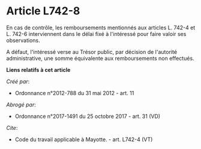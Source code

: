 # Article L742-8

En cas de contrôle, les remboursements mentionnés aux articles L. 742-4 et L. 742-6 interviennent dans le délai fixé à
l'intéressé pour faire valoir ses observations. 

A défaut, l'intéressé verse au Trésor public, par décision de l'autorité administrative, une somme équivalente aux
remboursements non effectués.

**Liens relatifs à cet article**

_Créé par_:

  - Ordonnance n°2012-788 du 31 mai 2012 - art. 11

_Abrogé par_:

  - Ordonnance n°2017-1491 du 25 octobre 2017 - art. 31 (VD)

_Cite_:

  - Code du travail applicable à Mayotte. - art. L742-4 (VT)
